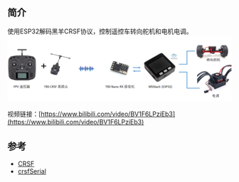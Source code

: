 ## 简介
使用ESP32解码黑羊CRSF协议，控制遥控车转向舵机和电机电调。
![image](https://github.com/zupub/SimpleRCU/blob/main/intro.png)

视频链接：[https://www.bilibili.com/video/BV1F6LPziEb3](https://www.bilibili.com/video/BV1F6LPziEb3)

## 参考
* [CRSF](https://github.com/crsf-wg/crsf/wiki)
* [crsfSerial](https://github.com/BobbyIndustries/crsfSerial)
